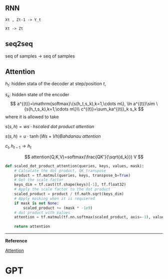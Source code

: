 ## RNN

```
Xt , Zt-1 -> Y_t

Xt -> Zt
```



## seq2seq

seq of samples -> seq of samples



## Attention

$h_t$: hidden stata of the decoder at step/position $t$​​,

$s_k$: hidden state of the encoder
$$
a^{(t)}=\mathrm{softmax}\{s(h_t,s_k),k=1,\cdots m\}, \ln a^{(t)}\sim \{s(h_t,s_k),k=1,\cdots m\}\\
c^{(t)}=\sum_ka^{(t)}_k s_k
$$
where it is allowed to take

$s(s,h)=w s\cdot h$​​​ *scaled dot product attention*

$s(s,h)=u\cdot \tanh(Ws+Vh)$​​​​​ *Bahdanau attention*

$c_t,h_{t-1}\to h_t$​​


$$
attention(Q,K,V)=softmax(\frac{QK'}{\sqrt{d_k}}) V
$$


```python
def scaled_dot_product_attention(queries, keys, values, mask):
    # Calculate the dot product, QK_transpose
    product = tf.matmul(queries, keys, transpose_b=True)
    # Get the scale factor
    keys_dim = tf.cast(tf.shape(keys)[-1], tf.float32)
    # Apply the scale factor to the dot product
    scaled_product = product / tf.math.sqrt(keys_dim)
    # Apply masking when it is requiered
    if mask is not None:
        scaled_product += (mask * -1e9)
    # dot product with Values
    attention = tf.matmul(tf.nn.softmax(scaled_product, axis=-1), values)
    
    return attention
```



---

**Reference**

[Attention](https://towardsdatascience.com/attention-is-all-you-need-discovering-the-transformer-paper-73e5ff5e0634)



# GPT

